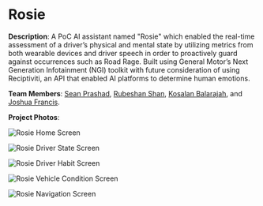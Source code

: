 # Rosie

**Description**: A PoC AI assistant named "Rosie" which enabled the real-time assessment of a driver’s physical and mental state by utilizing metrics from both wearable devices and driver speech in order to proactively guard against occurrences such as Road Rage. Built using General Motor’s Next Generation Infotainment (NGI) toolkit with future consideration of using Reciptiviti, an API that enabled AI platforms to determine human emotions.

**Team Members**: [Sean Prashad](https://github.com/SeanPrashad), [Rubeshan Shan](https://github.com/rubeshan), [Kosalan Balarajah](https://github.com/kosalan), and [Joshua Francis](https://github.com/JoshuaFrancis).

**Project Photos**:

![Rosie Home Screen](./Images/Rosie_Home_Screen.JPG "Rosie Home Screen")

![Rosie Driver State Screen](./Images/Rosie_Driver_State_Screen.JPG "Rosie Driver State Screen")

![Rosie Driver Habit Screen](./Images/Rosie_Driver_Habit_Screen.JPG "Rosie Driver Habit Screen")

![Rosie Vehicle Condition Screen](./Images/Rosie_Vehicle_Condition_Screen.JPG "Rosie Vehicle Condition Screen")

![Rosie Navigation Screen](./Images/Rosie_Navigation_Screen.JPG "Rosie Navigation Screen")